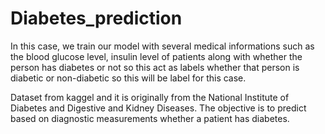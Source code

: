 # Diabetes_prediction

In this case, we train our model with several medical informations such as the blood glucose level, insulin level of patients along with whether the person has diabetes or not so this act as labels whether that person is diabetic or non-diabetic so this will be label for this case.

Dataset from kaggel and it is originally from the National Institute of Diabetes and Digestive and Kidney Diseases. The objective is to predict based on diagnostic measurements whether a patient has diabetes.
